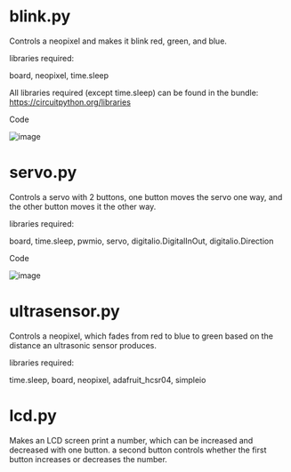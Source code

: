 
# blink.py 
Controls a neopixel and makes it blink red, green, and blue. 

libraries required:

board, 
neopixel, 
time.sleep

All libraries required (except time.sleep) can be found in the bundle: https://circuitpython.org/libraries

Code

![image](https://user-images.githubusercontent.com/112961338/191976543-13d5759d-2f82-4997-a063-4db2cf937ab6.png)



# servo.py 
Controls a servo with 2 buttons, one button moves the servo one way, and the other button moves it the other way. 

libraries required:

board, time.sleep, pwmio, servo, digitalio.DigitalInOut, digitalio.Direction

Code

![image](https://user-images.githubusercontent.com/112961338/192539077-f8848581-a07c-4dea-b97a-23b43bb37a45.png)



# ultrasensor.py 
Controls a neopixel, which fades from red to blue to green based on the distance an ultrasonic sensor produces. 

libraries required:

time.sleep, board, neopixel, adafruit_hcsr04, simpleio

# lcd.py
Makes an LCD screen print a number, which can be increased and decreased with one button. a second button controls whether the first button increases or decreases the number.


